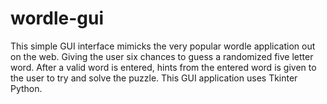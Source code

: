 # wordle-gui
This simple GUI interface mimicks the very popular wordle application out on the web. Giving the user six chances to guess a randomized five letter word. 
After a valid word is entered, hints from the entered word is given to the user to try and solve the puzzle.
This GUI application uses Tkinter Python.
